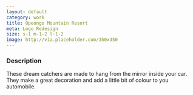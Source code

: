 ```yaml
---
layout: default
category: work
title: Opeongo Mountain Resort
meta: Logo Redesign 
size: s-1 m-1-2 l-1-2
image: http://via.placeholder.com/350x350
---
```


### Description

These dream catchers are made to hang from the mirror inside your car. They make a great decoration and add a little bit of colour to you automobile.
